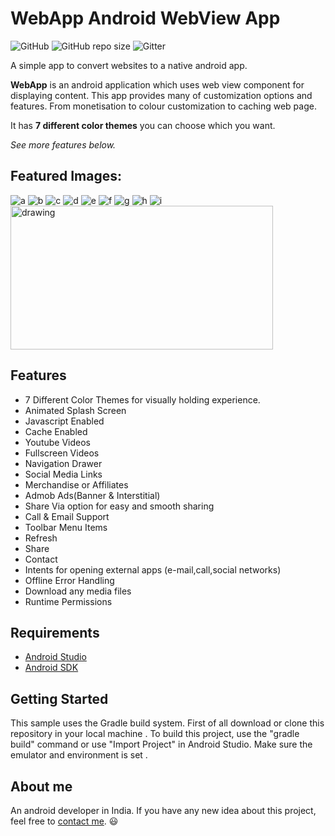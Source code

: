 # WebApp  Android WebView App
![GitHub](https://img.shields.io/github/license/krunalpatil18/Android-Webview-master)
![GitHub repo size](https://img.shields.io/github/repo-size/krunalpatil18/Android-Webview-master)
![Gitter](https://img.shields.io/gitter/room/krunalpatil18/Android-Webview-master)

A simple app to convert websites to a native android app.

**WebApp** is an android application which uses web view component for displaying content. This app provides many of customization options and features. From monetisation to colour customization to caching web page. 

It has **7 different color themes** you can choose which you want.

*See more features below.*
  
## Featured Images:


![a](https://user-images.githubusercontent.com/64949957/115955386-c26fca80-a513-11eb-9628-847b85f0aa06.jpg)   ![b](https://user-images.githubusercontent.com/64949957/115955397-cef42300-a513-11eb-96f2-185a70a2e3df.jpg)    ![c](https://user-images.githubusercontent.com/64949957/115955412-e03d2f80-a513-11eb-9778-824dafb1cad4.jpg)   ![d](https://user-images.githubusercontent.com/64949957/115955413-e16e5c80-a513-11eb-8b60-d6d570d87e0f.jpg)  ![e](https://user-images.githubusercontent.com/64949957/115955415-e206f300-a513-11eb-81dc-48495f99ce3d.jpg)  ![f](https://user-images.githubusercontent.com/64949957/115955426-f3e89600-a513-11eb-8dd9-9e8cc91d0019.jpg)   ![g](https://user-images.githubusercontent.com/64949957/115955427-f519c300-a513-11eb-9236-8b57808ad8af.jpg)   ![h](https://user-images.githubusercontent.com/64949957/115955429-f5b25980-a513-11eb-8640-e2cdeed89102.jpg)   ![i](https://user-images.githubusercontent.com/64949957/115955431-f64af000-a513-11eb-943f-cedd73a81dac.jpg)  <img src="https://user-images.githubusercontent.com/64949957/115955440-08c52980-a514-11eb-9056-916ddf9eb9f0.jpg" alt="drawing" width="420" height="230"/>


## Features

- 7 Different Color Themes for visually holding experience.
- Animated Splash Screen
- Javascript Enabled
- Cache Enabled
- Youtube Videos
- Fullscreen Videos
- Navigation Drawer
- Social Media Links
- Merchandise or Affiliates
- Admob Ads(Banner & Interstitial)
- Share Via option for easy and smooth sharing
- Call & Email Support
- Toolbar Menu Items
- Refresh
- Share
- Contact
- Intents for opening external apps (e-mail,call,social networks)
- Offline Error Handling
- Download any media files
- Runtime Permissions

## Requirements
- [Android Studio](https://developer.android.com/studio)
- [Android SDK](https://developer.android.com/studio)

## Getting Started
 This sample uses the Gradle build system.
 First of all download or clone this repository in your local machine .
 To build this project, use the "gradle build" command or use "Import Project" in Android Studio.
 Make sure the emulator and environment is set .
 
## About me
 An android developer in India. If you have any new idea about this project, feel free to [contact me](mailto:kp19766420@gmail.com). 😃


